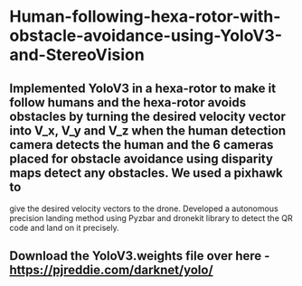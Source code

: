 # Human-following-hexa-rotor-with-obstacle-avoidance-using-YoloV3-and-StereoVision
## Implemented YoloV3 in a hexa-rotor to make it follow humans and the hexa-rotor avoids obstacles by turning the desired velocity vector into V_x, V_y and V_z when the human detection camera detects the human and the 6 cameras placed for obstacle avoidance using disparity maps detect any obstacles. We used a pixhawk to
give the desired velocity vectors to the drone. Developed a autonomous precision landing method using Pyzbar and dronekit library to detect the QR code and land on it precisely.

## Download the YoloV3.weights file over here - https://pjreddie.com/darknet/yolo/
